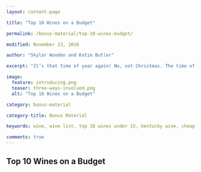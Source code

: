 ```yaml
---
layout: content-page

title: "Top 10 Wines on a Budget"

permalink: /bonus-material/top-10-wines-budget/

modified: November 23, 2016

author: "Skylar Wooden and Katie Butler"

excerpt: "It’s that time of year again! No, not Christmas. The time of year when you can unapologetically buy wine in bulk for “the holidays.” You have a short window in November and December when no one can look twice when you buy a case from Liquor Barn."

image:
  feature: introducing.png
  teaser: three-ways-involved.png
  alt: "Top 10 Wines on a Budget"

category: bonus-material

category-title: Bonus Material

keywords: wine, wine list, top 10 wines under 15, kentucky wine, cheap wine, wine on a budget

comments: true
---
```


## Top 10 Wines on a Budget

